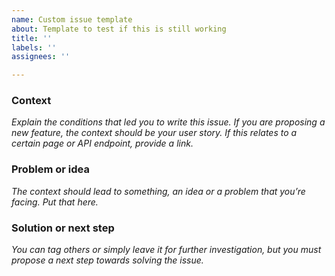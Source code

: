 ```yaml
---
name: Custom issue template
about: Template to test if this is still working
title: ''
labels: ''
assignees: ''

---
```


### Context

_Explain the conditions that led you to write this issue. If you are proposing a new feature, the context should be your user story. If this relates to a certain page or API endpoint, provide a link._

### Problem or idea

_The context should lead to something, an idea or a problem that you’re facing. Put that here._

### Solution or next step

_You can tag others or simply leave it for further investigation, but you must propose a next step towards solving the issue._
